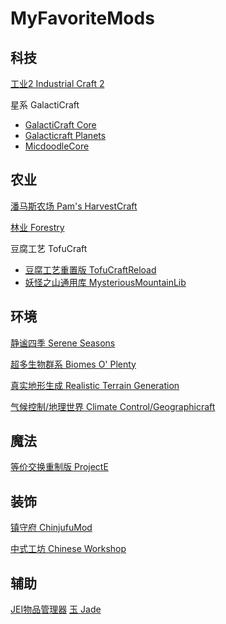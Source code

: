 # MyFavoriteMods

## 科技
[工业2 Industrial Craft 2](https://www.mcmod.cn/class/2.html)

星系 GalactiCraft
* [GalactiCraft Core](https://www.mcmod.cn/class/194.html)
* [Galacticraft Planets](https://www.mcmod.cn/class/1845.html)
* [MicdoodleCore](https://www.mcmod.cn/class/1818.html)

## 农业
[潘马斯农场 Pam's HarvestCraft](https://www.mcmod.cn/class/218.html)

[林业 Forestry](https://www.mcmod.cn/class/5.html)


豆腐工艺 TofuCraft
* [豆腐工艺重置版 TofuCraftReload](https://www.mcmod.cn/class/1633.html)
* [妖怪之山通用库 MysteriousMountainLib](https://www.mcmod.cn/class/2303.html)

## 环境
[静谧四季 Serene Seasons](https://www.mcmod.cn/class/1132.html)

[超多生物群系 Biomes O' Plenty](https://www.mcmod.cn/class/108.html)

[真实地形生成 Realistic Terrain Generation](https://www.mcmod.cn/class/635.html)

[气候控制/地理世界 Climate Control/Geographicraft](https://www.mcmod.cn/class/2495.html)

## 魔法
[等价交换重制版 ProjectE](https://www.mcmod.cn/class/353.html)

## 装饰
[镇守府 ChinjufuMod](https://www.mcmod.cn/class/1026.html)

[中式工坊 Chinese Workshop](https://www.mcmod.cn/class/891.html)

## 辅助
[JEI物品管理器](https://www.mcmod.cn/class/459.html)
[玉 Jade](https://www.mcmod.cn/class/3482.html)
